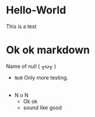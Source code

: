 # Hello-World
This is a test 
# Ok ok markdown
Name of null ( ╥ω╥ )
* `NoN` Only more testing. <br><br>
- N o N
  - Ok ok
  - sound like good
